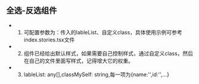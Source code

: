 ## 全选-反选组件
- 1. 可配置参数为：传入的lableList、自定义class，具体使用示例可参考index.stories.tsx文件
- 2. 组件已经给出默认样式，如果需要自己控制样式，通过自定义class，然后在自己的文件里面写样式，记得增大它的权重。
- 3. lableList: any[],classMySelf: string,每一项为{name:'',id:'',...}
